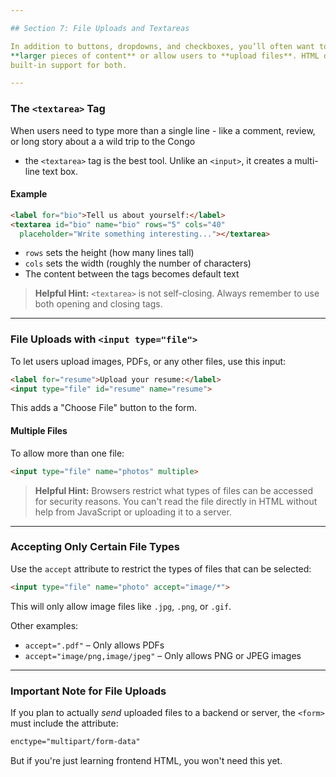 ```yaml
---

## Section 7: File Uploads and Textareas

In addition to buttons, dropdowns, and checkboxes, you’ll often want to collect
**larger pieces of content** or allow users to **upload files**. HTML offers
built-in support for both.

---
```


### The `<textarea>` Tag

When users need to type more than a single line - like a comment, review, or
long story about a a wild trip to the Congo
- the `<textarea>` tag is the best tool. Unlike an `<input>`, it creates a
multi-line text box.

#### Example

```html
<label for="bio">Tell us about yourself:</label>
<textarea id="bio" name="bio" rows="5" cols="40"
  placeholder="Write something interesting..."></textarea>
```

* `rows` sets the height (how many lines tall)
* `cols` sets the width (roughly the number of characters)
* The content between the tags becomes default text

> **Helpful Hint:**
> `<textarea>` is not self-closing. Always remember to use both opening and
> closing tags.

---

### File Uploads with `<input type="file">`

To let users upload images, PDFs, or any other files, use this input:

```html
<label for="resume">Upload your resume:</label>
<input type="file" id="resume" name="resume">
```

This adds a "Choose File" button to the form.

#### Multiple Files

To allow more than one file:

```html
<input type="file" name="photos" multiple>
```

> **Helpful Hint:**
> Browsers restrict what types of files can be accessed for security reasons.
> You can't read the file directly in HTML without help from JavaScript or
> uploading it to a server.

---

### Accepting Only Certain File Types

Use the `accept` attribute to restrict the types of files that can be selected:

```html
<input type="file" name="photo" accept="image/*">
```

This will only allow image files like `.jpg`, `.png`, or `.gif`.

Other examples:

* `accept=".pdf"` – Only allows PDFs
* `accept="image/png,image/jpeg"` – Only allows PNG or JPEG images


---

### Important Note for File Uploads

If you plan to actually *send* uploaded files to a backend or server, the
`<form>` must include the attribute:

```html
enctype="multipart/form-data"
```

But if you're just learning frontend HTML, you won't need this yet.

